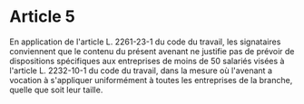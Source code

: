 # Article 5

En application de l'article L. 2261-23-1 du code du travail, les signataires conviennent que le contenu du présent avenant ne justifie pas de prévoir de dispositions spécifiques aux entreprises de moins de 50 salariés visées à l'article L. 2232-10-1 du code du travail, dans la mesure où l'avenant a vocation à s'appliquer uniformément à toutes les entreprises de la branche, quelle que soit leur taille.

